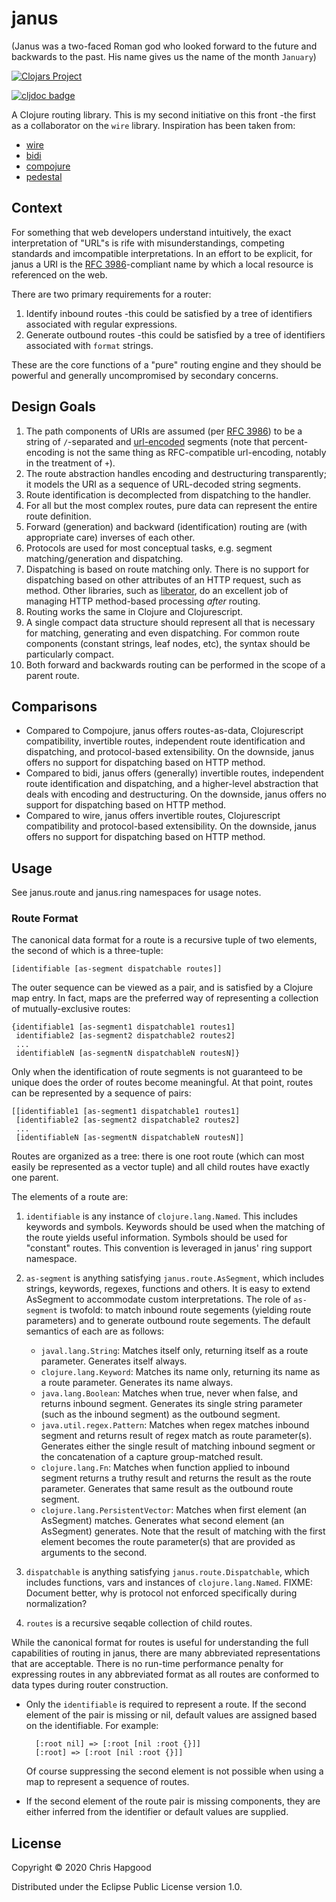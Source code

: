 # janus
(Janus was a two-faced Roman god who looked forward to the future and backwards to the past.  His name gives us the name of the month `January`)

[![Clojars Project](https://img.shields.io/clojars/v/com.hapgood/janus.svg)](https://clojars.org/com.hapgood/janus)

[![cljdoc badge](https://cljdoc.org/badge/com.hapgood/janus)](https://cljdoc.org/d/com.hapgood/janus/CURRENT)

A Clojure routing library.  This is my second initiative on this front -the first as a collaborator on the `wire` library.  Inspiration has been taken from:

 * [wire](https://github.com/mwmitchell/wire)
 * [bidi](https://github.com/juxt/bidi)
 * [compojure](https://github.com/weavejester/compojure)
 * [pedestal](https://github.com/pedestal/pedestal)

## Context
For something that web developers understand intuitively, the exact interpretation of "URL"s is rife with misunderstandings, competing standards and imcompatible interpretations.  In an effort to be explicit, for janus a URI is the [RFC 3986](https://en.wikipedia.org/wiki/Uniform_Resource_Identifier#Syntax)-compliant name by which a local resource is referenced on the web.

There are two primary requirements for a router:

1. Identify inbound routes -this could be satisfied by a tree of identifiers associated with regular expressions.
2. Generate outbound routes -this could be satisfied by a tree of identifiers associated with `format` strings.

These are the core functions of a "pure" routing engine and they should be powerful and generally uncompromised by secondary concerns.

## Design Goals
 1. The path components of URIs are assumed (per [RFC 3986](https://en.wikipedia.org/wiki/Uniform_Resource_Identifier#Syntax)) to be a string of `/`-separated and [url-encoded](https://en.wikipedia.org/wiki/Percent-encoding) segments (note that percent-encoding is not the same thing as RFC-compatible url-encoding, notably in the treatment of `+`).
 1. The route abstraction handles encoding and destructuring transparently; it models the URI as a sequence of URL-decoded string segments.
 1. Route identification is decomplected from dispatching to the handler.
 1. For all but the most complex routes, pure data can represent the entire route definition.
 1. Forward (generation) and backward (identification) routing are (with appropriate care) inverses of each other.
 1. Protocols are used for most conceptual tasks, e.g. segment matching/generation and dispatching.
 1. Dispatching is based on route matching only.  There is no support for dispatching based on other attributes of an HTTP request, such as method.  Other libraries, such as [liberator](https://github.com/clojure-liberator/liberator), do an excellent job of managing HTTP method-based processing _after_ routing.
 1. Routing works the same in Clojure and Clojurescript.
 1. A single compact data structure should represent all that is necessary for matching, generating and even dispatching.  For common route components (constant strings, leaf nodes, etc), the syntax should be particularly compact.
 1. Both forward and backwards routing can be performed in the scope of a parent route.

## Comparisons
 * Compared to Compojure, janus offers routes-as-data, Clojurescript compatibility, invertible routes, independent route identification and dispatching, and protocol-based extensibility.   On the downside, janus offers no support for dispatching based on HTTP method.
 * Compared to bidi, janus offers (generally) invertible routes, independent route identification and dispatching, and a higher-level abstraction that deals with encoding and destructuring.  On the downside, janus offers no support for dispatching based on HTTP method.
 * Compared to wire, janus offers invertible routes, Clojurescript compatibility and protocol-based extensibility.  On the downside, janus offers no support for dispatching based on HTTP method.

## Usage

See janus.route and janus.ring namespaces for usage notes.

### Route Format

The canonical data format for a route is a recursive tuple of two elements, the second of which is a three-tuple:

    [identifiable [as-segment dispatchable routes]]

The outer sequence can be viewed as a pair, and is satisfied by a Clojure map entry.  In fact, maps are the preferred way of representing a collection of mutually-exclusive routes:

    {identifiable1 [as-segment1 dispatchable1 routes1]
     identifiable2 [as-segment2 dispatchable2 routes2]
	 ...
     identifiableN [as-segmentN dispatchableN routesN]}

Only when the identification of route segments is not guaranteed to be unique does the order of routes become meaningful.  At that point, routes can be represented by a sequence of pairs:

    [[identifiable1 [as-segment1 dispatchable1 routes1]
     [identifiable2 [as-segment2 dispatchable2 routes2]
	 ...
     [identifiableN [as-segmentN dispatchableN routesN]]

Routes are organized as a tree: there is one root route (which can most easily be represented as a vector tuple) and all child routes have exactly one parent.

The elements of a route are:

1. `identifiable` is any instance of `clojure.lang.Named`.  This includes keywords and symbols.  Keywords should be used when the matching of the route yields useful information.  Symbols should be used for "constant" routes.  This convention is leveraged in janus' ring support namespace.
2. `as-segment` is anything satisfying `janus.route.AsSegment`, which includes strings, keywords, regexes, functions and others.  It is easy to extend AsSegment to accommodate custom interpretations.  The role of `as-segment` is twofold: to match inbound route segements (yielding route parameters) and to generate outbound route segements.  The default semantics of each are as follows:
   * `javal.lang.String`: Matches itself only, returning itself as a route parameter.  Generates itself always.
   * `clojure.lang.Keyword`: Matches its name only, returning its name as a route parameter.  Generates its name always.
   * `java.lang.Boolean`: Matches when true, never when false, and returns inbound segment.  Generates its single string parameter (such as the inbound segment) as the outbound segment.
   * `java.util.regex.Pattern`: Matches when regex matches inbound segment and returns result of regex match as route parameter(s).  Generates either the single result of matching inbound segment or the concatenation of a capture group-matched result.
   * `clojure.lang.Fn`: Matches when function applied to inbound segment returns a truthy result and returns the result as the route parameter.  Generates that same result as the outbound route segment.
   * `clojure.lang.PersistentVector`: Matches when first element (an AsSegment) matches.  Generates what second element (an AsSegment) generates.  Note that the result of matching with the first element becomes the route parameter(s) that are provided as arguments to the second.

3. `dispatchable` is anything satisfying `janus.route.Dispatchable`, which includes functions, vars and instances of `clojure.lang.Named`.  FIXME: Document better, why is protocol not enforced specifically during normalization?
4. `routes` is a recursive seqable collection of child routes.

While the canonical format for routes is useful for understanding the full capabilities of routing in janus, there are many abbreviated representations that are acceptable.  There is no run-time performance penalty for expressing routes in any abbreviated format as all routes are conformed to data types during router construction.

* Only the `identifiable` is required to represent a route.  If the second element of the pair is missing or nil, default values are assigned based on the identifiable.  For example:

        [:root nil] => [:root [nil :root {}]]
        [:root] => [:root [nil :root {}]]
   Of course suppressing the second element is not possible when using a map to represent a sequence of routes.

* If the second element of the route pair is missing components, they are either inferred from the identifier or default values are supplied.

## License

Copyright © 2020 Chris Hapgood

Distributed under the Eclipse Public License version 1.0.
